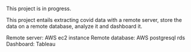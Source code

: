 This project is in progress.


This project entails extracting covid data with a remote server, store the data on a remote database, analyze it and dashboard it.


Remote server: AWS ec2 instance 
Remote database: AWS postgresql rds 
Dashboard: Tableau 
